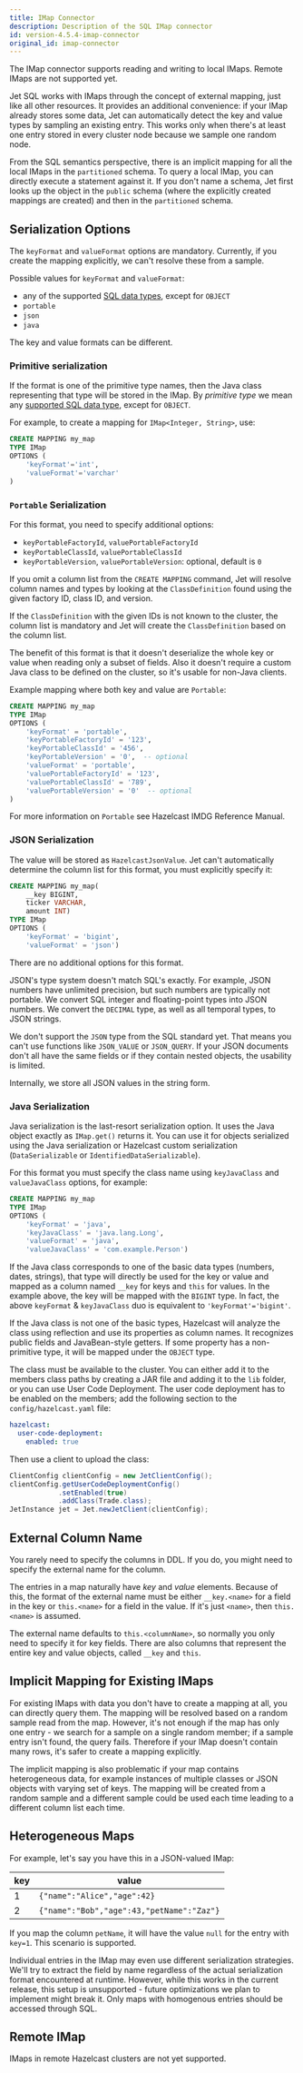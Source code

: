 ```yaml
---
title: IMap Connector
description: Description of the SQL IMap connector
id: version-4.5.4-imap-connector
original_id: imap-connector
---
```


The IMap connector supports reading and writing to local IMaps. Remote
IMaps are not supported yet.

Jet SQL works with IMaps through the concept of external mapping, just
like all other resources. It provides an additional convenience: if your
IMap already stores some data, Jet can automatically detect the key and
value types by sampling an existing entry. This works only when there's
at least one entry stored in every cluster node because we sample one
random node.

From the SQL semantics perspective, there is an implicit mapping for all
the local IMaps in the `partitioned` schema. To query a local IMap, you
can directly execute a statement against it. If you don't name a schema,
Jet first looks up the object in the `public` schema (where the
explicitly created mappings are created) and then in the `partitioned`
schema.

## Serialization Options

The `keyFormat` and `valueFormat` options are mandatory. Currently, if
you create the mapping explicitly, we can't resolve these from a sample.

Possible values for `keyFormat` and `valueFormat`:

* any of the supported [SQL data
  types](https://docs.hazelcast.org/docs/4.2/manual/html-single/index.html#data-types),
  except for `OBJECT`
* `portable`
* `json`
* `java`

The key and value formats can be different.

### Primitive serialization

If the format is one of the primitive type names, then the Java class
representing that type will be stored in the IMap. By _primitive type_
we mean any [supported SQL data
type](https://docs.hazelcast.org/docs/4.2/manual/html-single/index.html#data-types),
except for `OBJECT`.

For example, to create a mapping for `IMap<Integer, String>`, use:

```sql
CREATE MAPPING my_map
TYPE IMap
OPTIONS (
    'keyFormat'='int',
    'valueFormat'='varchar'
)
```

### `Portable` Serialization

For this format, you need to specify additional options:

* `keyPortableFactoryId`, `valuePortableFactoryId`
* `keyPortableClassId`, `valuePortableClassId`
* `keyPortableVersion`, `valuePortableVersion`: optional, default is `0`

If you omit a column list from the `CREATE MAPPING` command, Jet will
resolve column names and types by looking at the `ClassDefinition`
found using the given factory ID, class ID, and version.

If the `ClassDefinition` with the given IDs is not known to the cluster,
the column list is mandatory and Jet will create the `ClassDefinition`
based on the column list.

The benefit of this format is that it doesn't deserialize the whole key
or value when reading only a subset of fields. Also it doesn't require a
custom Java class to be defined on the cluster, so it's usable for
non-Java clients.

Example mapping where both key and value are `Portable`:

```sql
CREATE MAPPING my_map
TYPE IMap
OPTIONS (
    'keyFormat' = 'portable',
    'keyPortableFactoryId' = '123',
    'keyPortableClassId' = '456',
    'keyPortableVersion' = '0',  -- optional
    'valueFormat' = 'portable',
    'valuePortableFactoryId' = '123',
    'valuePortableClassId' = '789',
    'valuePortableVersion' = '0'  -- optional
)
```

For more information on `Portable` see Hazelcast IMDG Reference Manual.

### JSON Serialization

The value will be stored as `HazelcastJsonValue`. Jet can't
automatically determine the column list for this format, you must
explicitly specify it:

```sql
CREATE MAPPING my_map(
    __key BIGINT,
    ticker VARCHAR,
    amount INT)
TYPE IMap
OPTIONS (
    'keyFormat' = 'bigint',
    'valueFormat' = 'json')
```

There are no additional options for this format.

JSON's type system doesn't match SQL's exactly. For example, JSON
numbers have unlimited precision, but such numbers are typically not
portable. We convert SQL integer and floating-point types into JSON
numbers. We convert the `DECIMAL` type, as well as all temporal types,
to JSON strings.

We don't support the `JSON` type from the SQL standard yet. That means
you can't use functions like `JSON_VALUE` or `JSON_QUERY`. If your JSON
documents don't all have the same fields or if they contain nested
objects, the usability is limited.

Internally, we store all JSON values in the string form.

### Java Serialization

Java serialization is the last-resort serialization option. It uses the
Java object exactly as `IMap.get()` returns it. You can use it for
objects serialized using the Java serialization or Hazelcast custom
serialization (`DataSerializable` or `IdentifiedDataSerializable`).

For this format you must specify the class name using `keyJavaClass` and
`valueJavaClass` options, for example:

```sql
CREATE MAPPING my_map
TYPE IMap
OPTIONS (
    'keyFormat' = 'java',
    'keyJavaClass' = 'java.lang.Long',
    'valueFormat' = 'java',
    'valueJavaClass' = 'com.example.Person')
```

If the Java class corresponds to one of the basic data types (numbers,
dates, strings), that type will directly be used for the key or value
and mapped as a column named `__key` for keys and `this` for values. In
the example above, the key will be mapped with the `BIGINT` type. In
fact, the above `keyFormat` & `keyJavaClass` duo is equivalent to
`'keyFormat'='bigint'`.

If the Java class is not one of the basic types, Hazelcast will analyze
the class using reflection and use its properties as column names. It
recognizes public fields and JavaBean-style getters. If some property
has a non-primitive type, it will be mapped under the `OBJECT` type.

The class must be available to the cluster. You can either add it to the
members class paths by creating a JAR file and adding it to the `lib`
folder, or you can use User Code Deployment. The user code deployment
has to be enabled on the members; add the following section to the
`config/hazelcast.yaml` file:

```yaml
hazelcast:
  user-code-deployment:
    enabled: true
```

Then use a client to upload the class:

```java
ClientConfig clientConfig = new JetClientConfig();
clientConfig.getUserCodeDeploymentConfig()
            .setEnabled(true)
            .addClass(Trade.class);
JetInstance jet = Jet.newJetClient(clientConfig);
```

## External Column Name

You rarely need to specify the columns in DDL. If you do, you might need
to specify the external name for the column.

The entries in a map naturally have _key_ and _value_ elements. Because
of this, the format of the external name must be either `__key.<name>`
for a field in the key or `this.<name>` for a field in the value. If
it's just `<name>`, then `this.<name>` is assumed.

The external name defaults to `this.<columnName>`, so normally you only
need to specify it for key fields. There are also columns that represent
the entire key and value objects, called `__key` and `this`.

## Implicit Mapping for Existing IMaps

For existing IMaps with data you don't have to create a mapping at all,
you can directly query them. The mapping will be resolved based on a
random sample read from the map. However, it's not enough if the map has
only one entry - we search for a sample on a single random member; if a
sample entry isn't found, the query fails. Therefore if your IMap
doesn't contain many rows, it's safer to create a mapping explicitly.

The implicit mapping is also problematic if your map contains
heterogeneous data, for example instances of multiple classes or JSON
objects with varying set of keys. The mapping will be created from a
random sample and a different sample could be used each time leading to
a different column list each time.

## Heterogeneous Maps

For example, let's say you have this in a JSON-valued IMap:

|key|value|
|-|-|
|1|`{"name":"Alice","age":42}`|
|2|`{"name":"Bob","age":43,"petName":"Zaz"}`|

If you map the column `petName`, it will have the value `null` for the
entry with `key=1`. This scenario is supported.

Individual entries in the IMap may even use different serialization
strategies. We'll try to extract the field by name regardless of the
actual serialization format encountered at runtime. However, while this
works in the current release, this setup is unsupported - future
optimizations we plan to implement might break it. Only maps with
homogenous entries should be accessed through SQL.

## Remote IMap

IMaps in remote Hazelcast clusters are not yet supported.

